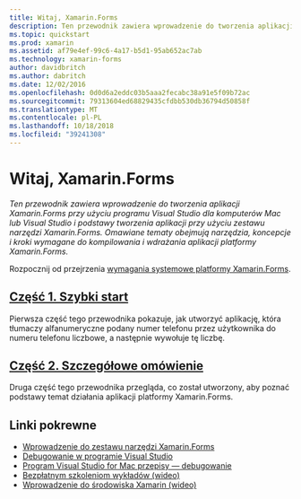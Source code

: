 ```yaml
---
title: Witaj, Xamarin.Forms
description: Ten przewodnik zawiera wprowadzenie do tworzenia aplikacji Xamarin.Forms przy użyciu programu Visual Studio dla komputerów Mac lub Visual Studio i podstawy tworzenia aplikacji przy użyciu zestawu narzędzi Xamarin.Forms.
ms.topic: quickstart
ms.prod: xamarin
ms.assetid: af79e4ef-99c6-4a17-b5d1-95ab652ac7ab
ms.technology: xamarin-forms
author: davidbritch
ms.author: dabritch
ms.date: 12/02/2016
ms.openlocfilehash: 0d0d6a2eddc03b5aaa2fecabc38a91e5f09b72ac
ms.sourcegitcommit: 79313604ed68829435cfdbb530db36794d50858f
ms.translationtype: MT
ms.contentlocale: pl-PL
ms.lasthandoff: 10/18/2018
ms.locfileid: "39241308"
---
```

# <a name="hello-xamarinforms"></a>Witaj, Xamarin.Forms

_Ten przewodnik zawiera wprowadzenie do tworzenia aplikacji Xamarin.Forms przy użyciu programu Visual Studio dla komputerów Mac lub Visual Studio i podstawy tworzenia aplikacji przy użyciu zestawu narzędzi Xamarin.Forms. Omawiane tematy obejmują narzędzia, koncepcje i kroki wymagane do kompilowania i wdrażania aplikacji platformy Xamarin.Forms._

Rozpocznij od przejrzenia [wymagania systemowe platformy Xamarin.Forms](~/cross-platform/get-started/installation/index.md).

## <a name="part-1-quickstartxamarin-formsget-startedhello-xamarin-formsquickstartmd"></a>[Część 1. Szybki start](~/xamarin-forms/get-started/hello-xamarin-forms/quickstart.md)

Pierwsza część tego przewodnika pokazuje, jak utworzyć aplikację, która tłumaczy alfanumeryczne podany numer telefonu przez użytkownika do numeru telefonu liczbowe, a następnie wywołuje tę liczbę.

## <a name="part-2-deep-divexamarin-formsget-startedhello-xamarin-formsdeepdivemd"></a>[Część 2. Szczegółowe omówienie](~/xamarin-forms/get-started/hello-xamarin-forms/deepdive.md)

Druga część tego przewodnika przegląda, co został utworzony, aby poznać podstawy temat działania aplikacji platformy Xamarin.Forms.


## <a name="related-links"></a>Linki pokrewne

- [Wprowadzenie do zestawu narzędzi Xamarin.Forms](~/xamarin-forms/get-started/introduction-to-xamarin-forms.md)
- [Debugowanie w programie Visual Studio](http://msdn.microsoft.com/library/k0k771bt%28v=vs.90%29.aspx)
- [Program Visual Studio for Mac przepisy — debugowanie](https://github.com/xamarin/recipes/tree/master/Recipes/cross-platform/ide/debugging)
- [Bezpłatnym szkoleniom wykładów (wideo)](https://university.xamarin.com/self-guided)
- [Wprowadzenie do środowiska Xamarin (wideo)](https://developer.xamarin.com/videos/)